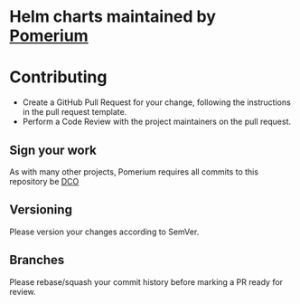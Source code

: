 # Helm charts maintained by [Pomerium](https://pomerium.io)

# Contributing

- Create a GitHub Pull Request for your change, following the instructions in the pull request template.
- Perform a Code Review with the project maintainers on the pull request.

## Sign your work

As with many other projects, Pomerium requires all commits to this repository be [DCO](https://developercertificate.org/)

## Versioning

Please version your changes according to SemVer.

## Branches

Please rebase/squash your commit history before marking a PR ready for review.  

